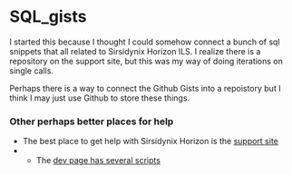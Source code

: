 # SQL_gists

I started this because I thought I could somehow connect a bunch of sql snippets that all related to Sirsidynix  Horizon ILS. 
I realize there is a repository on the support site, but this was my way of doing iterations on single calls. 

Perhaps there is a way to connect the Github Gists into a repoistory but I think I may just use Github to store these things. 

### Other perhaps better places for help
- The best place to get help with Sirsidynix Horizon is the [support site](https://support.sirsidynix.com/ "sirsidynix support site")
-  - The [dev page has several scripts](https://support.sirsidynix.com/dev) 
